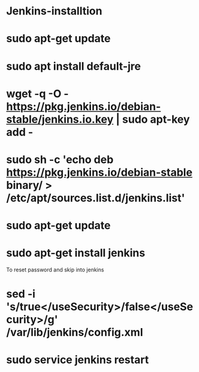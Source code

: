 # Jenkins-installtion
# sudo apt-get update
# sudo apt install default-jre
# wget -q -O - https://pkg.jenkins.io/debian-stable/jenkins.io.key | sudo apt-key add -
# sudo sh -c 'echo deb https://pkg.jenkins.io/debian-stable binary/ > /etc/apt/sources.list.d/jenkins.list'
# sudo apt-get update
# sudo apt-get install jenkins

To reset password and skip into jenkins
# sed -i 's/<useSecurity>true<\/useSecurity>/<useSecurity>false<\/useSecurity>/g' /var/lib/jenkins/config.xml
# sudo service jenkins restart
